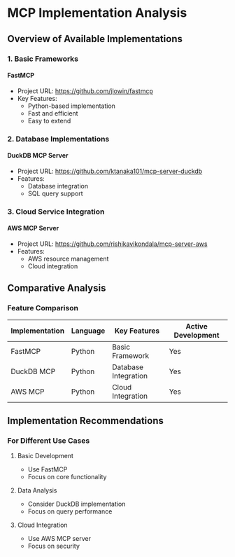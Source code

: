 # MCP Implementation Analysis

## Overview of Available Implementations

### 1. Basic Frameworks

#### FastMCP
- Project URL: https://github.com/jlowin/fastmcp
- Key Features:
  - Python-based implementation
  - Fast and efficient
  - Easy to extend

### 2. Database Implementations

#### DuckDB MCP Server
- Project URL: https://github.com/ktanaka101/mcp-server-duckdb
- Features:
  - Database integration
  - SQL query support

### 3. Cloud Service Integration

#### AWS MCP Server
- Project URL: https://github.com/rishikavikondala/mcp-server-aws
- Features:
  - AWS resource management
  - Cloud integration

## Comparative Analysis

### Feature Comparison

| Implementation | Language | Key Features | Active Development |
|----------------|----------|--------------|-------------------|
| FastMCP | Python | Basic Framework | Yes |
| DuckDB MCP | Python | Database Integration | Yes |
| AWS MCP | Python | Cloud Integration | Yes |

## Implementation Recommendations

### For Different Use Cases

1. Basic Development
   - Use FastMCP
   - Focus on core functionality

2. Data Analysis
   - Consider DuckDB implementation
   - Focus on query performance

3. Cloud Integration
   - Use AWS MCP server
   - Focus on security
